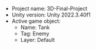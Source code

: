 <!-- UNITY CODE ASSIST INSTRUCTIONS START -->
- Project name: 3D-Final-Project
- Unity version: Unity 2022.3.40f1
- Active game object:
  - Name: Tank
  - Tag: Enemy
  - Layer: Default
<!-- UNITY CODE ASSIST INSTRUCTIONS END -->